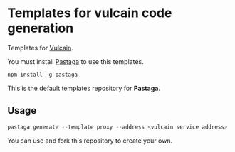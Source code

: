 # Templates for vulcain code generation

Templates for [Vulcain](https://github.com/vulcainjs).

You must install [Pastaga](https://github.com/malain/pastaga) to use this templates.

```js
npm install -g pastaga
```

This is the default templates repository for **Pastaga**.

## Usage

```js
pastaga generate --template proxy --address <vulcain service address>
```

You can use and fork this repository to create your own.